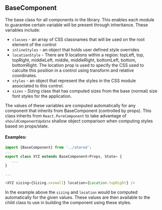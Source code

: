 <a name="module_BaseComponent"></a>

## BaseComponent
The base class for all components in the library.  This enables each moduleto guarantee certain variable will be present through inheritance.  Thesevariables include:- `classes` - an array of CSS classnames that will be used on the rootelement of the control- `inlineStyles` - an object that holds user defined style overrides- `locationStyle` - There are 9 locations within a region: topLeft, top,topRight, middleLeft, middle, middleRight, bottomLeft, bottom, bottomRight.The location prop is used to specify the CSS used to calculte this positionin a control using transform and relative coordinates.- `styles` - an object that represent the styles in the CSS module associatedto this control.- `sizes` - Sizing class that has computed sizes from the base (normal) sizefont styles for the application.The values of these variables are computed automatically for any componentthat inherits from BaseComponent (controlled by props).  This class inheritsfrom `React.PureComponent` to take advantage of `shouldComponentUpdate`shallow object comparison when computing styles based on props/state.#### Examples:```javascriptimport {BaseComponent} from '../shared';...export class XYZ extends BaseComponent<Props, State> {   ...}...<XYZ sizing={Sizing.xxsmall} location={Location.topRight} />```In the example above the `sizing` and `location` would be computedautomatically for the given values.  These values are then available to thechild class to use in building the component using these styles.

